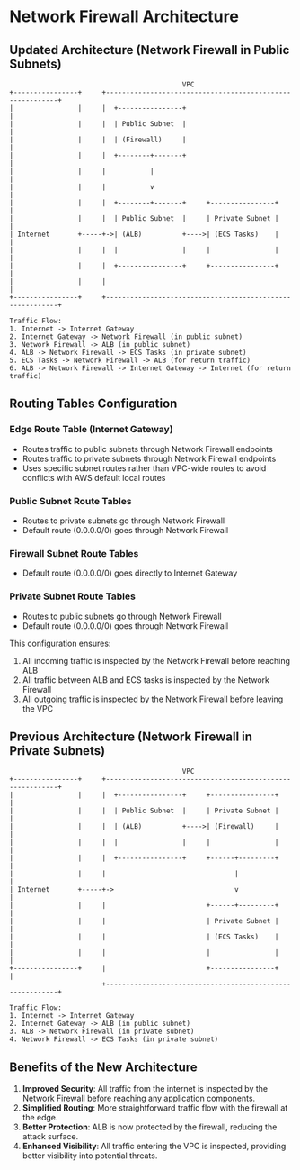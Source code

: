 # Network Firewall Architecture

## Updated Architecture (Network Firewall in Public Subnets)

```
                                           VPC
+----------------+     +----------------------------------------------------------+
|                |     |  +----------------+                                      |
|                |     |  | Public Subnet  |                                      |
|                |     |  | (Firewall)     |                                      |
|                |     |  +--------+-------+                                      |
|                |     |           |                                              |
|                |     |           v                                              |
|                |     |  +--------+-------+     +----------------+               |
|                |     |  | Public Subnet  |     | Private Subnet |               |
| Internet       +-----+->| (ALB)          +---->| (ECS Tasks)    |               |
|                |     |  |                |     |                |               |
|                |     |  +----------------+     +----------------+               |
|                |     |                                                          |
+----------------+     +----------------------------------------------------------+

Traffic Flow:
1. Internet -> Internet Gateway
2. Internet Gateway -> Network Firewall (in public subnet)
3. Network Firewall -> ALB (in public subnet)
4. ALB -> Network Firewall -> ECS Tasks (in private subnet)
5. ECS Tasks -> Network Firewall -> ALB (for return traffic)
6. ALB -> Network Firewall -> Internet Gateway -> Internet (for return traffic)
```

## Routing Tables Configuration

### Edge Route Table (Internet Gateway)
- Routes traffic to public subnets through Network Firewall endpoints
- Routes traffic to private subnets through Network Firewall endpoints
- Uses specific subnet routes rather than VPC-wide routes to avoid conflicts with AWS default local routes

### Public Subnet Route Tables
- Routes to private subnets go through Network Firewall
- Default route (0.0.0.0/0) goes through Network Firewall

### Firewall Subnet Route Tables
- Default route (0.0.0.0/0) goes directly to Internet Gateway

### Private Subnet Route Tables
- Routes to public subnets go through Network Firewall
- Default route (0.0.0.0/0) goes through Network Firewall

This configuration ensures:
1. All incoming traffic is inspected by the Network Firewall before reaching ALB
2. All traffic between ALB and ECS tasks is inspected by the Network Firewall
3. All outgoing traffic is inspected by the Network Firewall before leaving the VPC

## Previous Architecture (Network Firewall in Private Subnets)

```
                                           VPC
+----------------+     +----------------------------------------------------------+
|                |     |  +----------------+     +----------------+               |
|                |     |  | Public Subnet  |     | Private Subnet |               |
|                |     |  | (ALB)          +---->| (Firewall)     |               |
|                |     |  |                |     |                |               |
|                |     |  +----------------+     +------+---------+               |
|                |     |                                |                         |
| Internet       +-----+->                              v                         |
|                |     |                         +------+---------+               |
|                |     |                         | Private Subnet |               |
|                |     |                         | (ECS Tasks)    |               |
|                |     |                         |                |               |
+----------------+     |                         +----------------+               |
                       +----------------------------------------------------------+

Traffic Flow:
1. Internet -> Internet Gateway
2. Internet Gateway -> ALB (in public subnet)
3. ALB -> Network Firewall (in private subnet)
4. Network Firewall -> ECS Tasks (in private subnet)
```

## Benefits of the New Architecture

1. **Improved Security**: All traffic from the internet is inspected by the Network Firewall before reaching any application components.
2. **Simplified Routing**: More straightforward traffic flow with the firewall at the edge.
3. **Better Protection**: ALB is now protected by the firewall, reducing the attack surface.
4. **Enhanced Visibility**: All traffic entering the VPC is inspected, providing better visibility into potential threats. 